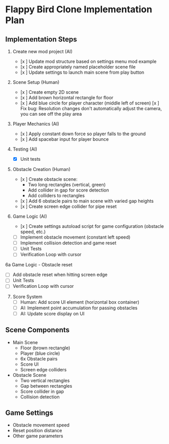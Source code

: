 # Flappy Bird Clone Implementation Plan

## Implementation Steps

1. Create new mod project (AI)
   - [x ] Update mod structure based on settings menu mod example
   - [x ] Create appropriately named placeholder scene file
   - [x ] Update settings to launch main scene from play button

2. Scene Setup (Human)
   - [x ] Create empty 2D scene
   - [x ] Add brown horizontal rectangle for floor
   - [x ] Add blue circle for player character (middle left of screen)
     [x ] Fix bug: Resolution changes don't automatically adjust the camera, you can see off the play area

3. Player Mechanics (AI)
   - [x ] Apply constant down force so player falls to the ground
   - [x ] Add spacebar input for player bounce

4. Testing (AI)
   - [x] Unit tests

5. Obstacle Creation (Human)
   - [x ] Create obstacle scene:
     - Two long rectangles (vertical, green)
     - Add collider in gap for score detection
     - Add colliders to rectangles
   - [x ] Add 6 obstacle pairs to main scene with varied gap heights
   - [x ] Create screen edge collider for pipe reset

6. Game Logic (AI)
   - [x ] Create settings autoload script for game configuration (obstacle speed, etc.)
   - [ ] Implement obstacle movement (constant left speed)
   - [ ] Implement collision detection and game reset
   - [ ] Unit Tests
   - [ ] Verification Loop with cursor
   
6a Game Logic - Obstacle reset
   - [ ] Add obstacle reset when hitting screen edge
   - [ ] Unit Tests
   - [ ] Verification Loop with cursor

7. Score System
   - [ ] Human: Add score UI element (horizontal box container)
   - [ ] AI: Implement point accumulation for passing obstacles
   - [ ] AI: Update score display on UI

## Scene Components
- Main Scene
  - Floor (brown rectangle)
  - Player (blue circle)
  - 6x Obstacle pairs
  - Score UI
  - Screen edge colliders
- Obstacle Scene
  - Two vertical rectangles
  - Gap between rectangles
  - Score collider in gap
  - Collision detection

## Game Settings
- Obstacle movement speed
- Reset position distance
- Other game parameters